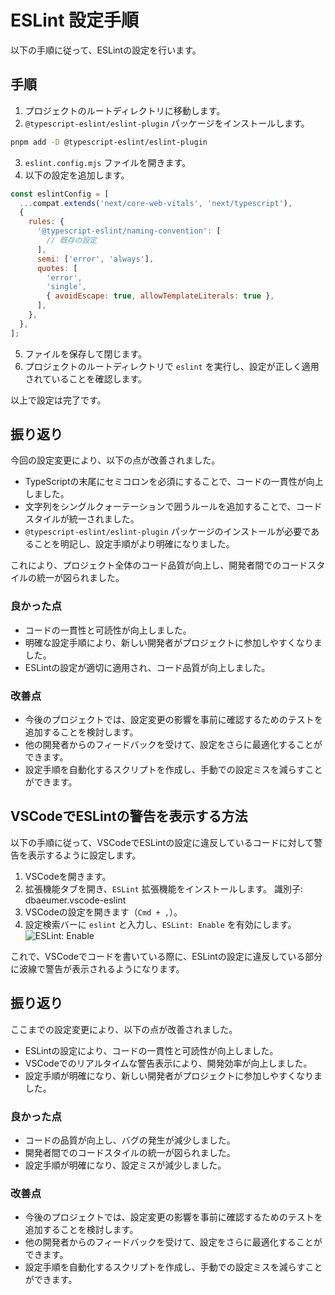 # ESLint 設定手順

以下の手順に従って、ESLintの設定を行います。

## 手順

1. プロジェクトのルートディレクトリに移動します。
2. `@typescript-eslint/eslint-plugin` パッケージをインストールします。

```sh
pnpm add -D @typescript-eslint/eslint-plugin
```

3. `eslint.config.mjs` ファイルを開きます。
4. 以下の設定を追加します。

```javascript
const eslintConfig = [
  ...compat.extends('next/core-web-vitals', 'next/typescript'),
  {
    rules: {
      '@typescript-eslint/naming-convention': [
        // 既存の設定
      ],
      semi: ['error', 'always'],
      quotes: [
        'error',
        'single',
        { avoidEscape: true, allowTemplateLiterals: true },
      ],
    },
  },
];
```

5. ファイルを保存して閉じます。
6. プロジェクトのルートディレクトリで `eslint` を実行し、設定が正しく適用されていることを確認します。

以上で設定は完了です。

## 振り返り

今回の設定変更により、以下の点が改善されました。

- TypeScriptの末尾にセミコロンを必須にすることで、コードの一貫性が向上しました。
- 文字列をシングルクォーテーションで囲うルールを追加することで、コードスタイルが統一されました。
- `@typescript-eslint/eslint-plugin` パッケージのインストールが必要であることを明記し、設定手順がより明確になりました。

これにより、プロジェクト全体のコード品質が向上し、開発者間でのコードスタイルの統一が図られました。

### 良かった点

- コードの一貫性と可読性が向上しました。
- 明確な設定手順により、新しい開発者がプロジェクトに参加しやすくなりました。
- ESLintの設定が適切に適用され、コード品質が向上しました。

### 改善点

- 今後のプロジェクトでは、設定変更の影響を事前に確認するためのテストを追加することを検討します。
- 他の開発者からのフィードバックを受けて、設定をさらに最適化することができます。
- 設定手順を自動化するスクリプトを作成し、手動での設定ミスを減らすことができます。

## VSCodeでESLintの警告を表示する方法

以下の手順に従って、VSCodeでESLintの設定に違反しているコードに対して警告を表示するように設定します。

1. VSCodeを開きます。
2. 拡張機能タブを開き、`ESLint` 拡張機能をインストールします。 識別子: dbaeumer.vscode-eslint
3. VSCodeの設定を開きます（`Cmd + ,`）。
4. 設定検索バーに `eslint` と入力し、`ESLint: Enable` を有効にします。
   ![ESLint: Enable](image.png)

これで、VSCodeでコードを書いている際に、ESLintの設定に違反している部分に波線で警告が表示されるようになります。

## 振り返り

ここまでの設定変更により、以下の点が改善されました。

- ESLintの設定により、コードの一貫性と可読性が向上しました。
- VSCodeでのリアルタイムな警告表示により、開発効率が向上しました。
- 設定手順が明確になり、新しい開発者がプロジェクトに参加しやすくなりました。

### 良かった点

- コードの品質が向上し、バグの発生が減少しました。
- 開発者間でのコードスタイルの統一が図られました。
- 設定手順が明確になり、設定ミスが減少しました。

### 改善点

- 今後のプロジェクトでは、設定変更の影響を事前に確認するためのテストを追加することを検討します。
- 他の開発者からのフィードバックを受けて、設定をさらに最適化することができます。
- 設定手順を自動化するスクリプトを作成し、手動での設定ミスを減らすことができます。
